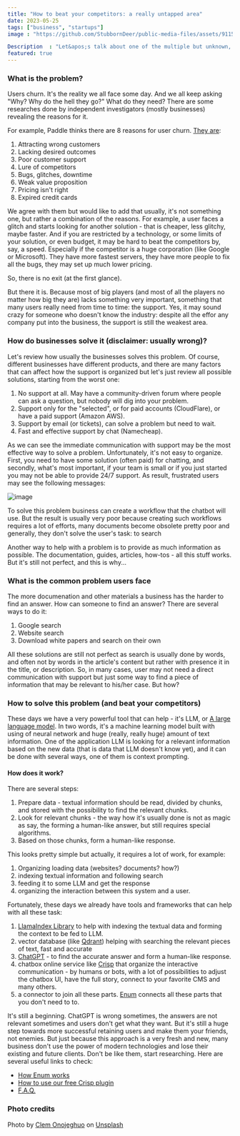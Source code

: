 ```yaml
---
title: "How to beat your competitors: a really untapped area"
date: 2023-05-25
tags: ["business", "startups"]
image : "https://github.com/StubbornDeer/public-media-files/assets/91156314/394c01ff-e949-4634-8e67-7b611c27af8b"

Description  : "Let&apos;s talk about one of the multiple but unknown, unpopular, and mostly poorly implemented ways to find new and retain existing users."
featured: true
---
```


### What is the problem?
Users churn. It's the reality we all face some day. And we all keep asking "Why? Why do the hell they go?" What do they need? There are some researches done by independent investigators (mostly businesses) revealing the reasons for it.

For example, Paddle thinks there are 8 reasons for user churn. [They are](https://www.paddle.com/resources/churn-causes):

1. Attracting wrong customers
2. Lacking desired outcomes
3. Poor customer support
4. Lure of competitors
5. Bugs, glitches, downtime
6. Weak value proposition
7. Pricing isn't right
8. Expired credit cards

We agree with them but would like to add that usually, it's not something one, but rather a combination of the reasons. For example, a user faces a glitch and starts looking for another solution - that is cheaper, less glitchy, maybe faster. And if you are restricted by a technology, or some limits of your solution, or even budget, it may be hard to beat the competitors by, say, a speed. Especially if the competitor is a huge corporation (like Google or Microsoft). They have more fastest servers, they have more people to fix all the bugs, they may set up much lower pricing.

So, there is no exit (at the first glance).

But there it is. Because most of big players (and most of all the players no matter how big they are) lacks something very important, something that many users really need from time to time: the support. Yes, it may sound crazy for someone who doesn't know the industry: despite all the effor any company put into the business, the support is still the weakest area.

### How do businesses solve it (disclaimer: usually wrong)?
Let's review how usually the businesses solves this problem. Of course, different businesses have different products, and there are many factors that can affect how the support is organized but let's just review all possible solutions, starting from the worst one:

1. No support at all. May have a community-driven forum where people can ask a question, but nobody will dig into your problem.
2. Support only for the "selected", or for paid accounts (CloudFlare), or have a paid support (Amazon AWS).
3. Support by email (or tickets), can solve a problem but need to wait.
4. Fast and effective support by chat (Namecheap).

As we can see the immediate communication with support may be the most effective way to solve a problem. Unfortunately, it's not easy to organize. First, you need to have some solution (often paid) for chatting, and secondly, what's most important, if your team is small or if you just started you may not be able to provide 24/7 support. As result, frustrated users may see the following messages:

![image](https://github.com/StubbornDeer/public-media-files/assets/91156314/51d2a046-5368-4acb-a492-4da1c649478c)

To solve this problem business can create a workflow that the chatbot will use. But the result is usually very poor because creating such workflows requires a lot of efforts, many documents become obsolete pretty poor and generally, they don't solve the user's task: to search

Another way to help with a problem is to provide as much information as possible. The documentation, guides, articles, how-tos - all this stuff works. But it's still not perfect, and this is why...

### What is the common problem users face

The more documenation and other materials a business has the harder to find an answer. How can someone to find an answer? There are several ways to do it:

1. Google search
2. Website search
3. Download white papers and search on their own

All these solutions are still not perfect as search is usually done by words, and often not by words in the article's content but rather with presence it in the title, or description. So, in many cases, user may not need a direct communication with support but just some way to find a piece of information that may be relevant to his/her case. But how? 

### How to solve this problem (and beat your competitors)
These days we have a very powerful tool that can help - it's LLM, or [A large language model](https://en.wikipedia.org/wiki/Large_language_model). In two words, it's a machine learning model built with using of neural network and huge (really, really huge) amount of text information. One of the application LLM is looking for a relevant information based on the new data (that is data that LLM doesn't know yet), and it can be done with several ways, one of them is context prompting. 

#### How does it work?

There are several steps:

1. Prepare data - textual information should be read, divided by chunks, and stored with the possibility to find the relevant chunks.
2. Look for relevant chunks - the way how it's usually done is not as magic as say, the forming a human-like answer, but still requires special algorithms.
3. Based on those chunks, form a human-like response.

This looks pretty simple but actually, it requires a lot of work, for example:

1. Organizing loading data (websites? documents? how?)
2. indexing textual information and following search
3. feeding it to some LLM and get the response
4. organizing the interaction between this system and a user.

Fortunately, these days we already have tools and frameworks that can help with all these task:

1. [LlamaIndex Library](https://github.com/jerryjliu/llama_index) to help with indexing the textual data and forming the context to be fed to LLM.
2. vector database (like [Qdrant](https://qdrant.tech/)) helping with searching the relevant pieces of text, fast and accurate
3. [ChatGPT](https://openai.com/chatgpt) - to find the accurate answer and form a human-like response.
4. chatbox online service like [Crisp](https://crisp.chat) that organize the interactive communication - by humans or bots, with a lot of possibilities to adjust the chatbox UI, have the full story, connect to your favorite CMS and many others.
5. a connector to join all these parts. [Enum](https://enumhq.com) connects all these parts that you don't need to to. 

It's still a beginning. ChatGPT is wrong sometimes, the answers are not relevant sometimes and users don't get what they want. But it's still a huge step towards more successful retaining users and make them your friends, not enemies. But just because this approach is a very fresh and new, many business don't use the power of modern technologies and lose their existing and future clients. Don't be like them, start researching. Here are several useful links to check:

- [How Enum works](https://www.enumhq.com/docs/how-it-works)
- [How to use our free Crisp plugin](https://www.enumhq.com/docs/chat-plugins/crisp)
- [F.A.Q.](https://www.enumhq.com/#faq)

### Photo credits

Photo by <a href="https://unsplash.com/@clemono?utm_source=unsplash&utm_medium=referral&utm_content=creditCopyText">Clem Onojeghuo</a> on <a href="https://unsplash.com/photos/tca2Hfz1cvY?utm_source=unsplash&utm_medium=referral&utm_content=creditCopyText">Unsplash</a>
  